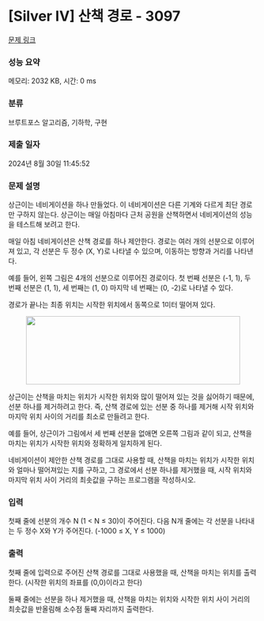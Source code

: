 # [Silver IV] 산책 경로 - 3097 

[문제 링크](https://www.acmicpc.net/problem/3097) 

### 성능 요약

메모리: 2032 KB, 시간: 0 ms

### 분류

브루트포스 알고리즘, 기하학, 구현

### 제출 일자

2024년 8월 30일 11:45:52

### 문제 설명

<p>상근이는 네비게이션을 하나 만들었다. 이 네비게이션은 다른 기계와 다르게 최단 경로만 구하지 않는다. 상근이는 매일 아침마다 근처 공원을 산책하면서 네비게이션의 성능을 테스트해 보려고 한다.</p>

<p>매일 아침 네비게이션은 산책 경로를 하나 제안한다. 경로는 여러 개의 선분으로 이루어져 있고, 각 선분은 두 정수 (X, Y)로 나타낼 수 있으며, 이동하는 방향과 거리를 나타낸다.</p>

<p>예를 들어, 왼쪽 그림은 4개의 선분으로 이루어진 경로이다. 첫 번째 선분은 (-1, 1), 두 번째 선분은 (1, 1), 세 번째는 (1, 0) 마지막 네 번째는 (0, -2)로 나타낼 수 있다.</p>

<p>경로가 끝나는 최종 위치는 시작한 위치에서 동쪽으로 1미터 떨어져 있다.</p>

<p style="text-align: center;"><img alt="" src="https://upload.acmicpc.net/ed41a58f-cdb9-430d-b016-cffd6b46a11a/-/preview/" style="width: 433px; height: 138px;"></p>

<p>상근이는 산책을 마치는 위치가 시작한 위치와 많이 떨어져 있는 것을 싫어하기 때문에, 선분 하나를 제거하려고 한다. 즉, 산책 경로에 있는 선분 중 하나를 제거해 시작 위치와 마지막 위치 사이의 거리를 최소로 만들려고 한다.</p>

<p>예를 들어, 상근이가 그림에서 세 번째 선분을 없애면 오른쪽 그림과 같이 되고, 산책을 마치는 위치가 시작한 위치와 정확하게 일치하게 된다. </p>

<p>네비게이션이 제안한 산책 경로를 그대로 사용할 때, 산책을 마치는 위치가 시작한 위치와 얼마나 떨어져있는 지를 구하고, 그 경로에서 선분 하나를 제거했을 때, 시작 위치와 마지막 위치 사이 거리의 최솟값을 구하는 프로그램을 작성하시오.</p>

### 입력 

 <p>첫째 줄에 선분의 개수 N (1 < N ≤ 30)이 주어진다. 다음 N개 줄에는 각 선분을 나타내는 두 정수 X와 Y가 주어진다. (-1000 ≤ X, Y ≤ 1000)</p>

### 출력 

 <p>첫째 줄에 입력으로 주어진 산책 경로를 그대로 사용했을 때, 산책을 마치는 위치를 출력한다. (시작한 위치의 좌표를 (0,0)이라고 한다)</p>

<p>둘째 줄에는 선분을 하나 제거했을 때, 산책을 마치는 위치와 시작한 위치 사이 거리의 최솟값을 반올림해 소수점 둘째 자리까지 출력한다.</p>

